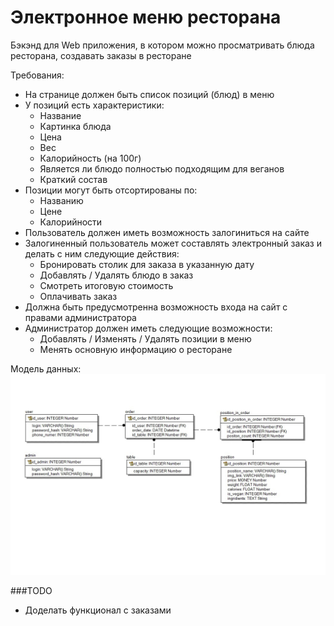 # Электронное меню ресторана
Бэкэнд для Web приложения, в котором можно просматривать блюда ресторана, создавать заказы в ресторане

Требования:
* На странице должен быть список позиций (блюд) в меню
* У позиций есть характеристики:
  * Название
  * Картинка блюда
  * Цена
  * Вес
  * Калорийность (на 100г)
  * Является ли блюдо полностью подходящим для веганов
  * Краткий состав
* Позиции могут быть отсортированы по:
  * Названию
  * Цене
  * Калорийности
* Пользователь должен иметь возможность залогиниться на сайте
* Залогиненный пользователь может составлять электронный заказ и делать с ним следующие действия:
  * Бронировать столик для заказа в указанную дату
  * Добавлять / Удалять блюдо в заказ
  * Смотреть итоговую стоимость
  * Оплачивать заказ
* Должна быть предусмотренна возможность входа на сайт с правами администратора
* Администратор должен иметь следующие возможности:
  * Добавлять / Изменять / Удалять позиции в меню
  * Менять основную информацию о ресторане

Модель данных:
![тут должна быть модель](ElectronicMenu.jpg)

###TODO
* Доделать функционал с заказами
